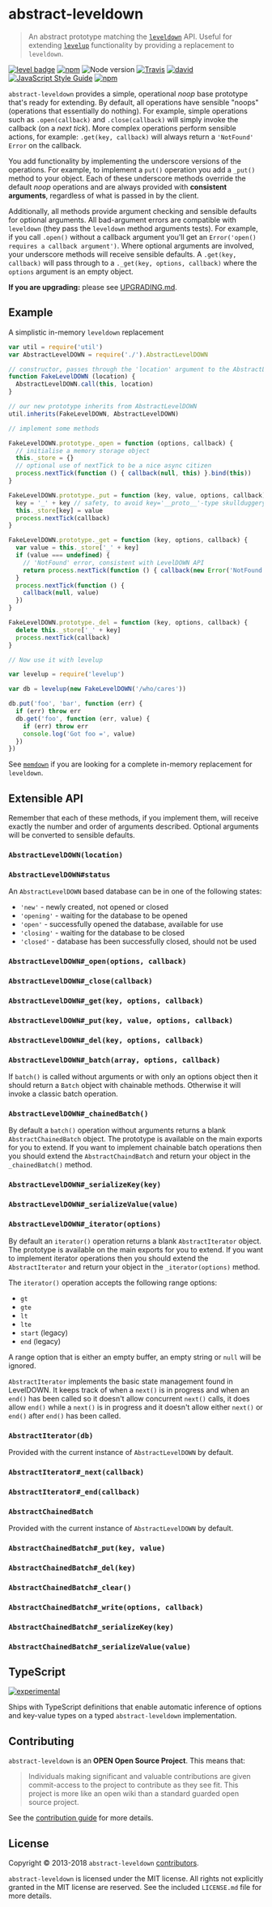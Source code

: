 # abstract-leveldown

> An abstract prototype matching the [`leveldown`](https://github.com/level/leveldown/) API. Useful for extending [`levelup`](https://github.com/level/levelup) functionality by providing a replacement to `leveldown`.

[![level badge][level-badge]](https://github.com/level/awesome)
[![npm](https://img.shields.io/npm/v/abstract-leveldown.svg)](https://www.npmjs.com/package/abstract-leveldown)
![Node version](https://img.shields.io/node/v/abstract-leveldown.svg)
[![Travis](https://travis-ci.org/Level/abstract-leveldown.svg?branch=master)](http://travis-ci.org/Level/abstract-leveldown)
[![david](https://david-dm.org/Level/abstract-leveldown.svg)](https://david-dm.org/level/abstract-leveldown)
[![JavaScript Style Guide](https://img.shields.io/badge/code_style-standard-brightgreen.svg)](https://standardjs.com)
[![npm](https://img.shields.io/npm/dm/abstract-leveldown.svg)](https://www.npmjs.com/package/abstract-leveldown)

`abstract-leveldown` provides a simple, operational *noop* base prototype that's ready for extending. By default, all operations have sensible "noops" (operations that essentially do nothing). For example, simple operations such as `.open(callback)` and `.close(callback)` will simply invoke the callback (on a *next tick*). More complex operations  perform sensible actions, for example: `.get(key, callback)` will always return a `'NotFound'` `Error` on the callback.

You add functionality by implementing the underscore versions of the operations. For example, to implement a `put()` operation you add a `_put()` method to your object. Each of these underscore methods override the default *noop* operations and are always provided with **consistent arguments**, regardless of what is passed in by the client.

Additionally, all methods provide argument checking and sensible defaults for optional arguments. All bad-argument errors are compatible with `leveldown` (they pass the `leveldown` method arguments tests). For example, if you call `.open()` without a callback argument you'll get an `Error('open() requires a callback argument')`. Where optional arguments are involved, your underscore methods will receive sensible defaults. A `.get(key, callback)` will pass through to a `._get(key, options, callback)` where the `options` argument is an empty object.

**If you are upgrading:** please see [UPGRADING.md](UPGRADING.md).

## Example

A simplistic in-memory `leveldown` replacement

```js
var util = require('util')
var AbstractLevelDOWN = require('./').AbstractLevelDOWN

// constructor, passes through the 'location' argument to the AbstractLevelDOWN constructor
function FakeLevelDOWN (location) {
  AbstractLevelDOWN.call(this, location)
}

// our new prototype inherits from AbstractLevelDOWN
util.inherits(FakeLevelDOWN, AbstractLevelDOWN)

// implement some methods

FakeLevelDOWN.prototype._open = function (options, callback) {
  // initialise a memory storage object
  this._store = {}
  // optional use of nextTick to be a nice async citizen
  process.nextTick(function () { callback(null, this) }.bind(this))
}

FakeLevelDOWN.prototype._put = function (key, value, options, callback) {
  key = '_' + key // safety, to avoid key='__proto__'-type skullduggery
  this._store[key] = value
  process.nextTick(callback)
}

FakeLevelDOWN.prototype._get = function (key, options, callback) {
  var value = this._store['_' + key]
  if (value === undefined) {
    // 'NotFound' error, consistent with LevelDOWN API
    return process.nextTick(function () { callback(new Error('NotFound')) })
  }
  process.nextTick(function () {
    callback(null, value)
  })
}

FakeLevelDOWN.prototype._del = function (key, options, callback) {
  delete this._store['_' + key]
  process.nextTick(callback)
}

// Now use it with levelup

var levelup = require('levelup')

var db = levelup(new FakeLevelDOWN('/who/cares'))

db.put('foo', 'bar', function (err) {
  if (err) throw err
  db.get('foo', function (err, value) {
    if (err) throw err
    console.log('Got foo =', value)
  })
})
```

See [`memdown`](https://github.com/Level/memdown/) if you are looking for a complete in-memory replacement for `leveldown`.

## Extensible API

Remember that each of these methods, if you implement them, will receive exactly the number and order of arguments described. Optional arguments will be converted to sensible defaults.

### `AbstractLevelDOWN(location)`
### `AbstractLevelDOWN#status`

An `AbstractLevelDOWN` based database can be in one of the following states:

* `'new'` - newly created, not opened or closed
* `'opening'` - waiting for the database to be opened
* `'open'` - successfully opened the database, available for use
* `'closing'` - waiting for the database to be closed
* `'closed'` - database has been successfully closed, should not be used

### `AbstractLevelDOWN#_open(options, callback)`
### `AbstractLevelDOWN#_close(callback)`
### `AbstractLevelDOWN#_get(key, options, callback)`
### `AbstractLevelDOWN#_put(key, value, options, callback)`
### `AbstractLevelDOWN#_del(key, options, callback)`
### `AbstractLevelDOWN#_batch(array, options, callback)`

If `batch()` is called without arguments or with only an options object then it should return a `Batch` object with chainable methods. Otherwise it will invoke a classic batch operation.

### `AbstractLevelDOWN#_chainedBatch()`

By default a `batch()` operation without arguments returns a blank `AbstractChainedBatch` object. The prototype is available on the main exports for you to extend. If you want to implement chainable batch operations then you should extend the `AbstractChaindBatch` and return your object in the `_chainedBatch()` method.

### `AbstractLevelDOWN#_serializeKey(key)`
### `AbstractLevelDOWN#_serializeValue(value)`
### `AbstractLevelDOWN#_iterator(options)`

By default an `iterator()` operation returns a blank `AbstractIterator` object. The prototype is available on the main exports for you to extend. If you want to implement iterator operations then you should extend the `AbstractIterator` and return your object in the `_iterator(options)` method.

The `iterator()` operation accepts the following range options:

* `gt`
* `gte`
* `lt`
* `lte`
* `start` (legacy)
* `end` (legacy)

A range option that is either an empty buffer, an empty string or `null` will be ignored.

`AbstractIterator` implements the basic state management found in LevelDOWN. It keeps track of when a `next()` is in progress and when an `end()` has been called so it doesn't allow concurrent `next()` calls, it does allow `end()` while a `next()` is in progress and it doesn't allow either `next()` or `end()` after `end()` has been called.

### `AbstractIterator(db)`

Provided with the current instance of `AbstractLevelDOWN` by default.

### `AbstractIterator#_next(callback)`
### `AbstractIterator#_end(callback)`

### `AbstractChainedBatch`
Provided with the current instance of `AbstractLevelDOWN` by default.

### `AbstractChainedBatch#_put(key, value)`
### `AbstractChainedBatch#_del(key)`
### `AbstractChainedBatch#_clear()`
### `AbstractChainedBatch#_write(options, callback)`
### `AbstractChainedBatch#_serializeKey(key)`
### `AbstractChainedBatch#_serializeValue(value)`

## TypeScript

[![experimental](https://img.shields.io/badge/stability-experimental-orange.svg)](https://nodejs.org/api/documentation.html#documentation_stability_index)

Ships with TypeScript definitions that enable automatic inference of options and key-value types on a typed `abstract-leveldown` implementation.

<a name="contributing"></a>
## Contributing

`abstract-leveldown` is an **OPEN Open Source Project**. This means that:

> Individuals making significant and valuable contributions are given commit-access to the project to contribute as they see fit. This project is more like an open wiki than a standard guarded open source project.

See the [contribution guide](https://github.com/Level/community/blob/master/CONTRIBUTING.md) for more details.

<a name="license"></a>
## License

Copyright &copy; 2013-2018 `abstract-leveldown` [contributors](https://github.com/level/community#contributors).

`abstract-leveldown` is licensed under the MIT license. All rights not explicitly granted in the MIT license are reserved. See the included `LICENSE.md` file for more details.

[level-badge]: http://leveldb.org/img/badge.svg
